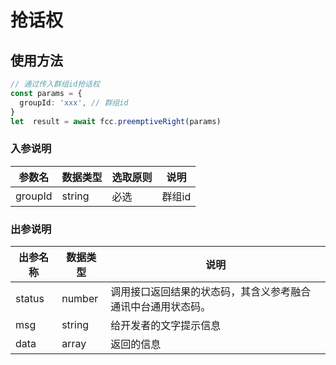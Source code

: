 # 抢话权


<!-- ## 抢话权示例

:::preview
demo-preview=../../../components/interface/im/receive.vue
::: -->

## 使用方法

```typescript
// 通过传入群组id抢话权
const params = {
  groupId: 'xxx', // 群组id
}
let  result = await fcc.preemptiveRight(params)
```
<!-- **入参说明** -->
### 入参说明

| **参数名**  | **数据类型** | **选取原则** | **说明**                                      |
| ----------- | ------------ | ------------ | --------------------------------------------- |
| groupId       | string       | 必选         | 群组id                         |

### 出参说明

| **出参名称** | **数据类型** | **说明**                                                     |
| ------------ | ------------ | ------------------------------------------------------------ |
| status       | number       | 调用接口返回结果的状态码，其含义参考融合通讯中台通用状态码。 |
| msg          | string       | 给开发者的文字提示信息                                       |
| data         | array       | 返回的信息                                                   |
